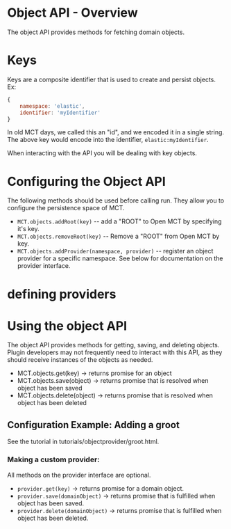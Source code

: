 # Object API - Overview

The object API provides methods for fetching domain objects.

# Keys
Keys are a composite identifier that is used to create and persist objects.  Ex:
```javascript
{
    namespace: 'elastic',
    identifier: 'myIdentifier'
}
```

In old MCT days, we called this an "id", and we encoded it in a single string.  
The above key would encode into the identifier, `elastic:myIdentifier`.

When interacting with the API you will be dealing with key objects.

# Configuring the Object API

The following methods should be used before calling run.  They allow you to 
configure the persistence space of MCT.

* `MCT.objects.addRoot(key)` -- add a "ROOT" to Open MCT by specifying it's key.
* `MCT.objects.removeRoot(key)` -- Remove a "ROOT" from Open MCT by key.
* `MCT.objects.addProvider(namespace, provider)` -- register an object provider for a specific namespace.  See below for documentation on the provider interface.

# defining providers

# Using the object API

The object API provides methods for getting, saving, and deleting objects.  Plugin developers may not frequently need to interact with this API, as they should receive instances of the objects as needed.

* MCT.objects.get(key) -> returns promise for an object
* MCT.objects.save(object) -> returns promise that is resolved when object has been saved
* MCT.objects.delete(object) -> returns promise that is resolved when object has been deleted

## Configuration Example: Adding a groot

See the tutorial in tutorials/objectprovider/groot.html.

### Making a custom provider:

All methods on the provider interface are optional. 

* `provider.get(key)` -> returns promise for a domain object.
* `provider.save(domainObject)` -> returns promise that is fulfilled when object has been saved.
* `provider.delete(domainObject)` -> returns promise that is fulfilled when object has been deleted.


